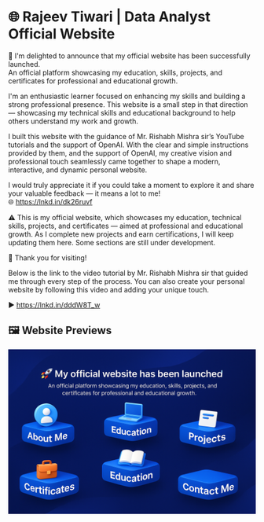 # 🌐 Rajeev Tiwari | Data Analyst Official Website

🚀 I'm delighted to announce that my official website has been successfully launched.<br>
An official platform showcasing my education, skills, projects, and certificates for professional and educational growth.

I'm an enthusiastic learner focused on enhancing my skills and building a strong professional presence. This website is a small step in that direction — showcasing my technical skills and educational background to help others understand my work and growth.

I built this website with the guidance of Mr. Rishabh Mishra sir’s YouTube tutorials and the support of OpenAI. With the clear and simple instructions provided by them, and the support of OpenAI, my creative vision and professional touch seamlessly came together to shape a modern, interactive, and dynamic personal website.

I would truly appreciate it if you could take a moment to explore it and share your valuable feedback — it means a lot to me!<br>
🌐 https://lnkd.in/dk26ruvf

⚠️ This is my official website, which showcases my education, technical skills, projects, and certificates — aimed at professional and educational growth. As I complete new projects and earn certifications, I will keep updating them here. Some sections are still under development.

🤝 Thank you for visiting!

Below is the link to the video tutorial by Mr. Rishabh Mishra sir that guided me through every step of the process. 
You can also create your personal website by following this video and adding your unique touch.

▶️ https://lnkd.in/dddW8T_w

## 🖼️ Website Previews

![Website Screenshot 1](./Website.png)


